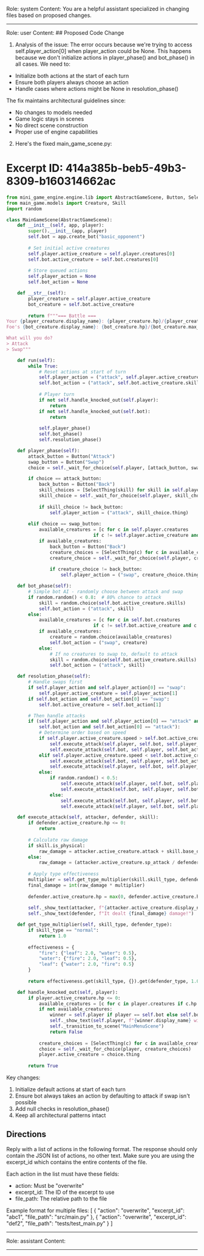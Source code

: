 Role: system
Content: You are a helpful assistant specialized in changing files based on proposed changes.
__________________
Role: user
Content: ## Proposed Code Change
1. Analysis of the issue:
The error occurs because we're trying to access self.player_action[0] when player_action could be None. This happens because we don't initialize actions in player_phase() and bot_phase() in all cases. We need to:

- Initialize both actions at the start of each turn
- Ensure both players always choose an action
- Handle cases where actions might be None in resolution_phase()

The fix maintains architectural guidelines since:
- No changes to models needed
- Game logic stays in scenes
- No direct scene construction
- Proper use of engine capabilities

2. Here's the fixed main_game_scene.py:

# Excerpt ID: 414a385b-beb5-49b3-8309-b160314662ac
```python main_game/scenes/main_game_scene.py
from mini_game_engine.engine.lib import AbstractGameScene, Button, SelectThing
from main_game.models import Creature, Skill
import random

class MainGameScene(AbstractGameScene):
    def __init__(self, app, player):
        super().__init__(app, player)
        self.bot = app.create_bot("basic_opponent")
        
        # Set initial active creatures
        self.player.active_creature = self.player.creatures[0]
        self.bot.active_creature = self.bot.creatures[0]
        
        # Store queued actions
        self.player_action = None
        self.bot_action = None

    def __str__(self):
        player_creature = self.player.active_creature
        bot_creature = self.bot.active_creature
        
        return f"""=== Battle ===
Your {player_creature.display_name}: {player_creature.hp}/{player_creature.max_hp} HP
Foe's {bot_creature.display_name}: {bot_creature.hp}/{bot_creature.max_hp} HP

What will you do?
> Attack
> Swap"""

    def run(self):
        while True:
            # Reset actions at start of turn
            self.player_action = ("attack", self.player.active_creature.skills[0])  # Default to first skill
            self.bot_action = ("attack", self.bot.active_creature.skills[0])  # Default to first skill
            
            # Player turn
            if not self.handle_knocked_out(self.player):
                return
            if not self.handle_knocked_out(self.bot):
                return
                
            self.player_phase()
            self.bot_phase()
            self.resolution_phase()

    def player_phase(self):
        attack_button = Button("Attack")
        swap_button = Button("Swap")
        choice = self._wait_for_choice(self.player, [attack_button, swap_button])

        if choice == attack_button:
            back_button = Button("Back")
            skill_choices = [SelectThing(skill) for skill in self.player.active_creature.skills]
            skill_choice = self._wait_for_choice(self.player, skill_choices + [back_button])
            
            if skill_choice != back_button:
                self.player_action = ("attack", skill_choice.thing)
                
        elif choice == swap_button:
            available_creatures = [c for c in self.player.creatures 
                                if c != self.player.active_creature and c.hp > 0]
            if available_creatures:
                back_button = Button("Back")
                creature_choices = [SelectThing(c) for c in available_creatures]
                creature_choice = self._wait_for_choice(self.player, creature_choices + [back_button])
                
                if creature_choice != back_button:
                    self.player_action = ("swap", creature_choice.thing)

    def bot_phase(self):
        # Simple bot AI - randomly choose between attack and swap
        if random.random() < 0.8:  # 80% chance to attack
            skill = random.choice(self.bot.active_creature.skills)
            self.bot_action = ("attack", skill)
        else:
            available_creatures = [c for c in self.bot.creatures 
                                if c != self.bot.active_creature and c.hp > 0]
            if available_creatures:
                creature = random.choice(available_creatures)
                self.bot_action = ("swap", creature)
            else:
                # If no creatures to swap to, default to attack
                skill = random.choice(self.bot.active_creature.skills)
                self.bot_action = ("attack", skill)

    def resolution_phase(self):
        # Handle swaps first
        if self.player_action and self.player_action[0] == "swap":
            self.player.active_creature = self.player_action[1]
        if self.bot_action and self.bot_action[0] == "swap":
            self.bot.active_creature = self.bot_action[1]

        # Then handle attacks
        if (self.player_action and self.player_action[0] == "attack" and 
            self.bot_action and self.bot_action[0] == "attack"):
            # Determine order based on speed
            if self.player.active_creature.speed > self.bot.active_creature.speed:
                self.execute_attack(self.player, self.bot, self.player_action[1])
                self.execute_attack(self.bot, self.player, self.bot_action[1])
            elif self.player.active_creature.speed < self.bot.active_creature.speed:
                self.execute_attack(self.bot, self.player, self.bot_action[1])
                self.execute_attack(self.player, self.bot, self.player_action[1])
            else:
                if random.random() < 0.5:
                    self.execute_attack(self.player, self.bot, self.player_action[1])
                    self.execute_attack(self.bot, self.player, self.bot_action[1])
                else:
                    self.execute_attack(self.bot, self.player, self.bot_action[1])
                    self.execute_attack(self.player, self.bot, self.player_action[1])

    def execute_attack(self, attacker, defender, skill):
        if defender.active_creature.hp <= 0:
            return
            
        # Calculate raw damage
        if skill.is_physical:
            raw_damage = attacker.active_creature.attack + skill.base_damage - defender.active_creature.defense
        else:
            raw_damage = (attacker.active_creature.sp_attack / defender.active_creature.sp_defense) * skill.base_damage
            
        # Apply type effectiveness
        multiplier = self.get_type_multiplier(skill.skill_type, defender.active_creature.creature_type)
        final_damage = int(raw_damage * multiplier)
        
        defender.active_creature.hp = max(0, defender.active_creature.hp - final_damage)
        
        self._show_text(attacker, f"{attacker.active_creature.display_name} used {skill.display_name}!")
        self._show_text(defender, f"It dealt {final_damage} damage!")

    def get_type_multiplier(self, skill_type, defender_type):
        if skill_type == "normal":
            return 1.0
        
        effectiveness = {
            "fire": {"leaf": 2.0, "water": 0.5},
            "water": {"fire": 2.0, "leaf": 0.5},
            "leaf": {"water": 2.0, "fire": 0.5}
        }
        
        return effectiveness.get(skill_type, {}).get(defender_type, 1.0)

    def handle_knocked_out(self, player):
        if player.active_creature.hp <= 0:
            available_creatures = [c for c in player.creatures if c.hp > 0]
            if not available_creatures:
                winner = self.player if player == self.bot else self.bot
                self._show_text(self.player, f"{winner.display_name} wins!")
                self._transition_to_scene("MainMenuScene")
                return False
                
            creature_choices = [SelectThing(c) for c in available_creatures]
            choice = self._wait_for_choice(player, creature_choices)
            player.active_creature = choice.thing
            
        return True
```

Key changes:
1. Initialize default actions at start of each turn
2. Ensure bot always takes an action by defaulting to attack if swap isn't possible
3. Add null checks in resolution_phase()
4. Keep all architectural patterns intact

## Directions
Reply with a list of actions in the following format. The response should only contain the JSON list of actions, no other text.
Make sure you are using the excerpt_id which contains the entire contents of the file.

Each action in the list must have these fields:
- action: Must be "overwrite"
- excerpt_id: The ID of the excerpt to use
- file_path: The relative path to the file

Example format for multiple files:
[
    {
        "action": "overwrite",
        "excerpt_id": "abc1",
        "file_path": "src/main.py"
    },
    {
        "action": "overwrite",
        "excerpt_id": "def2",
        "file_path": "tests/test_main.py"
    }
]
__________________
Role: assistant
Content: 
__________________

